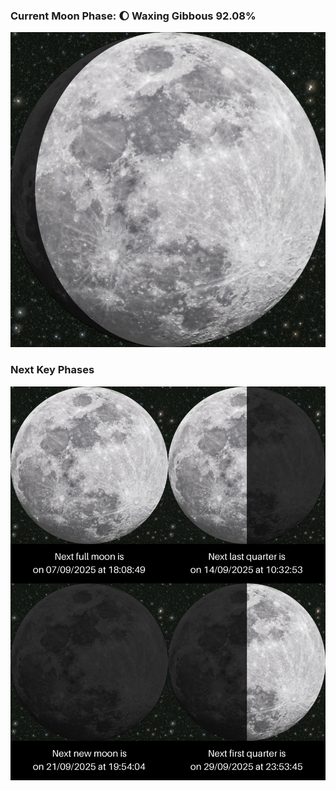 ### Current Moon Phase: 🌔 Waxing Gibbous 92.08%
![Moon Phase](moonphase.png)
### Next Key Phases
![Gallery](gallery.png)